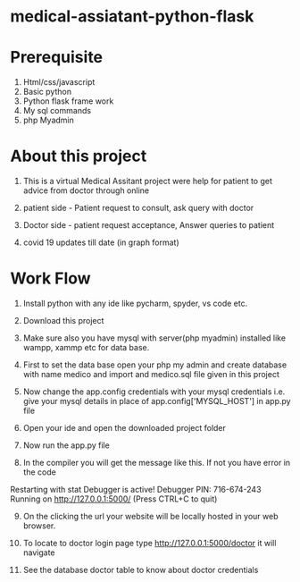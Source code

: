 # medical-assiatant-python-flask

# Prerequisite
1. Html/css/javascript
2. Basic python
3. Python flask frame work
4. My sql commands 
5. php Myadmin 


# About this project

1. This is a virtual Medical Assitant project were help for patient to get advice from doctor through online

2. patient side - Patient request to consult, ask query with doctor

3. Doctor side - patient request acceptance, Answer queries to patient

4. covid 19 updates till date (in graph format)




# Work Flow
1. Install python with any ide like pycharm, spyder, vs code etc.

2. Download this project

3. Make sure also you have mysql with server(php myadmin) installed like wampp, xammp etc for data base.

4. First to set the data base open your php my admin and create database with name medico and import and medico.sql file given in this project

5. Now change the app.config credentials with your mysql credentials i.e. give your mysql details in place of app.config['MYSQL_HOST']  in app.py file

6. Open your ide and open the downloaded project folder 

7. Now run the app.py file

8. In the compiler you will get the message like this. If not you have error in the code

Restarting with stat Debugger is active! Debugger PIN: 716-674-243 Running on http://127.0.0.1:5000/ (Press CTRL+C to quit)

9. On the clicking the url your website will be locally hosted in your web browser.

10. To locate to doctor login page type http://127.0.0.1:5000/doctor it will navigate

11. See the database doctor table to know about doctor credentials
